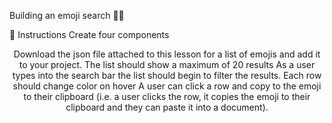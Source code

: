 Building an emoji search 🙌🏻

💬 Instructions
Create four components

<Header> 
<SearchInput>
<EmojiResults>
<EmojiRow>
Download the json file attached to this lesson for a list of emojis and add it to your project.
The list should show a maximum of 20 results
As a user types into the search bar the list should begin to filter the results.
Each row should change color on hover
A user can click a row and copy to the emoji to their clipboard (i.e. a user clicks the row, it copies the emoji to their clipboard and they can paste it into a document).
